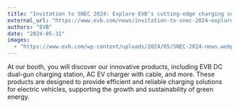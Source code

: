 ```yaml
---
title: "Invitation to SNEC 2024: Explore EVB’s cutting-edge charging solutions"
external_url: "https://www.evb.com/news/invitation-to-snec-2024-explore-evbs-cutting-edge-charging-solutions/"
authors: "EVB"
date: "2024-05-31"
images:
  - "https://www.evb.com/wp-content/uploads/2024/05/SNEC-2024-news.webp"
---
```


At our booth, you will discover our innovative products, including EVB DC dual-gun charging station, AC EV charger with cable, and more. These products are designed to provide efficient and reliable charging solutions for electric vehicles, supporting the growth and sustainability of green energy.